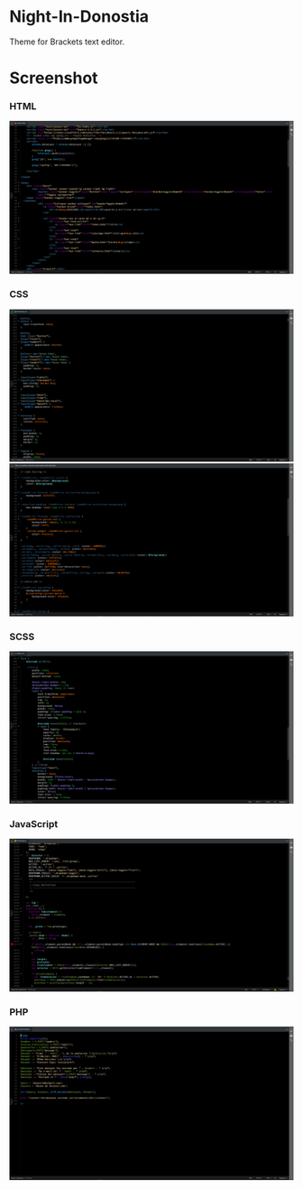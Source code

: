 # Night-In-Donostia

Theme for Brackets text editor.

# Screenshot

### HTML

<img src="https://github.com/Txema-Illarramendi/Night-In-Donostia/blob/master/Screenshots/html.png">

### CSS

<img src="https://github.com/Txema-Illarramendi/Night-In-Donostia/blob/master/Screenshots/css.png">
<img src="https://github.com/Txema-Illarramendi/Night-In-Donostia/blob/master/Screenshots/css2.png">

### SCSS

<img src="https://github.com/Txema-Illarramendi/Night-In-Donostia/blob/master/Screenshots/scss.png">

### JavaScript

<img src="https://github.com/Txema-Illarramendi/Night-In-Donostia/blob/master/Screenshots/js.png">

### PHP

<img src="https://github.com/Txema-Illarramendi/Night-In-Donostia/blob/master/Screenshots/php.png">
